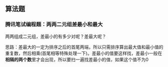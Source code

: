 ## 算法题

### 腾讯笔试编程题：两两二元组差最小和最大
两两组成二元组，差最小的有多少对呢？差最大呢？

思路：差最大的一定为排序之后的首尾两端，所以只需排序算出最大值和最小值的重复数，然后相乘(首尾相等特殊处理一下)。差最小的值要这样找，差最小一般在**相隔的两个数**里才会出现，所以要扫一遍找差最小的值，如果这个值不为0
